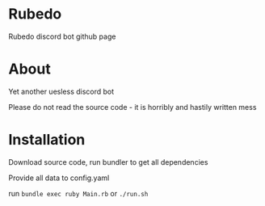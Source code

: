 # Rubedo
Rubedo discord bot github page

# About
Yet another uesless discord bot

Please do not read the source code - it is horribly and hastily written mess 

# Installation
Download source code, run bundler to get all dependencies

Provide all data to config.yaml

run `bundle exec ruby Main.rb` or `./run.sh`
